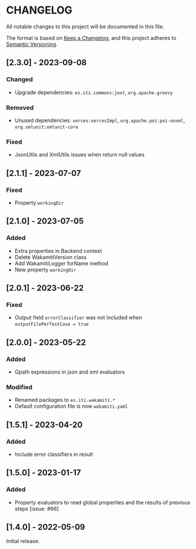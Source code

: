 # CHANGELOG

All notable changes to this project will be documented in this file.

The format is based on [Keep a Changelog][1],
and this project adheres to [Semantic Versioning][2].

## [2.3.0] - 2023-09-08

### Changed
- Upgrade dependencies: `es.iti.commons:jext`, `org.apache.groovy`

### Removed
- Unused dependencies: `xerces:xercesImpl`, `org.apache.poi:poi-ooxml`, `org.xmlunit:xmlunit-core`

### Fixed
- JsonUtils and XmlUtils issues when return null values

## [2.1.1] - 2023-07-07

### Fixed
- Property `workingDir`

## [2.1.0] - 2023-07-05

### Added
- Extra properties in Backend context
- Delete WakamitiVersion class
- Add WakamitiLogger forName method
- New property `workingDir`

## [2.0.1] - 2023-06-22

### Fixed
- Output field `errorClassifier` was not included when `outputFilePerTestCase = true`


## [2.0.0] - 2023-05-22

### Added
- Gpath expressions in json and xml evaluators

### Modified
- Renamed packages to ```es.iti.wakamiti.*```
- Default configuration file is now ```wakamiti.yaml```


## [1.5.1] - 2023-04-20

### Added
- Include error classifiers in result


## [1.5.0] - 2023-01-17

### Added
- Property evaluators to read global properties and the results of previous steps [issue: #66]


## [1.4.0] - 2022-05-09

Initial release.  


[1]: <https://keepachangelog.com/en/1.0.0/>
[2]: <https://semver.org>
